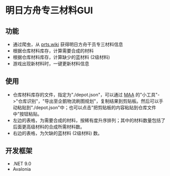 # 明日方舟专三材料GUI
## 功能
* 通过爬虫，从 [prts.wiki](https://prts.wiki/w/%E9%A6%96%E9%A1%B5) 获得明日方舟干员专三材料信息
* 根据仓库材料库存，计算需要合成的材料
* 根据仓库材料库存，计算缺少的蓝材料 (2级材料)
* 游戏出现新材料时，一键更新材料信息
## 使用
* 仓库材料库存的文件，指定为"./depot.json"，可以通过 [MAA](https://github.com/MaaAssistantArknights/MaaAssistantArknights) 的"小工具"->"仓库识别"，"导出至企鹅物流刷图规划"，复制结果到剪贴板。然后可以手动粘贴到"./depot.json"中；也可以点击"把剪贴板的内容粘贴到仓库文件中"按钮粘贴。
* 左边的表格，为需要合成的材料，按稀有度升序排列；其中的材料数量包括了后面更高级材料的合成所需材料数。
* 右边的表格，为欠缺的蓝材料 (2级材料) 数。
## 开发框架
* .NET 9.0
* Avalonia
